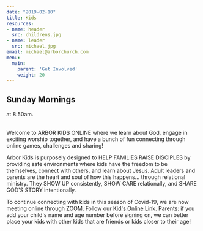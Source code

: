 ```yaml
---
date: "2019-02-10"
title: Kids
resources:
- name: header
  src: childrens.jpg
- name: leader
  src: michael.jpg
email: michael@arborchurch.com
menu:
  main:
    parent: 'Get Involved'
    weight: 20
---
```


<h2 class="tight-header">Sunday Mornings</h2> at 8:50am.
<br>
<br>

Welcome to ARBOR KIDS ONLINE where we learn about God, engage in exciting worship together, and have a bunch of fun connecting through online games, challenges and sharing!


Arbor Kids is purposely designed to HELP FAMILIES RAISE DISCIPLES by providing safe environments where kids have the freedom to be themselves, connect with others, and learn about Jesus. Adult leaders and parents are the heart and soul of how this happens... through relational ministry. They SHOW UP consistently, SHOW CARE relationally, and SHARE GOD'S STORY intentionally.

To continue connecting with kids in this season of Covid-19, we are now meeting online through ZOOM.  Follow our <a href="https://us02web.zoom.us/j/5095540648">Kid's Online Link</a>. Parents: if you add your child's name and age number before signing on, we can better place your kids with other kids that are friends or kids closer to their age!


